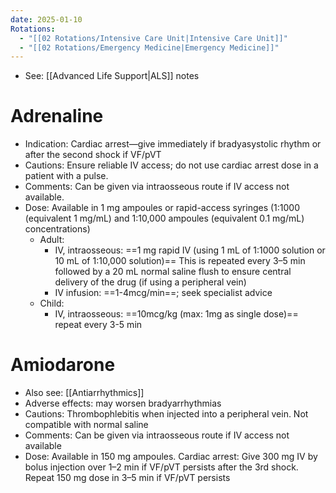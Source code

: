 ```yaml
---
date: 2025-01-10
Rotations:
  - "[[02 Rotations/Intensive Care Unit|Intensive Care Unit]]"
  - "[[02 Rotations/Emergency Medicine|Emergency Medicine]]"
---
```

- See: [[Advanced Life Support|ALS]] notes
# Adrenaline
- Indication: Cardiac arrest—give immediately if bradyasystolic rhythm or after the second shock if VF/pVT
- Cautions: Ensure reliable IV access; do not use cardiac arrest dose in a patient with a pulse.
- Comments: Can be given via intraosseous route if IV access not available.
- Dose: Available in 1 mg ampoules or rapid-access syringes (1:1000 (equivalent 1 mg/mL) and 1:10,000 ampoules (equivalent 0.1 mg/mL) concentrations)
	- Adult: 
		- IV, intraosseous: ==1 mg rapid IV (using 1 mL of 1:1000 solution or 10 mL of 1:10,000 solution)== This is repeated every 3–5 min followed by a 20 mL normal saline flush to ensure central delivery of the drug (if using a peripheral vein)
		- IV infusion: ==1-4mcg/min==; seek specialist advice
	- Child:
		- IV, intraosseous: ==10mcg/kg (max: 1mg as single dose)== repeat every 3-5 min
# Amiodarone
- Also see: [[Antiarrhythmics]]
- Adverse effects: may worsen bradyarrhythmias
- Cautions: Thrombophlebitis when injected into a peripheral vein. Not compatible with normal saline
- Comments: Can be given via intraosseous route if IV access not available
- Dose: Available in 150 mg ampoules. Cardiac arrest: Give 300 mg IV by bolus injection over 1–2 min if VF/pVT persists after the 3rd shock. Repeat 150 mg dose in 3–5 min if VF/pVT persists